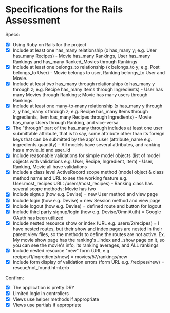 # Specifications for the Rails Assessment

Specs:
- [x] Using Ruby on Rails for the project
- [x] Include at least one has_many relationship (x has_many y; e.g. User has_many Recipes) 
        - Movie has_many Rankings, User has_many Rankings and has_many Ranked_Movies through Rankings
- [x] Include at least one belongs_to relationship (x belongs_to y; e.g. Post belongs_to User)
        - Movie belongs to user, Ranking belongs_to User and Movie.
- [x] Include at least two has_many through relationships (x has_many y through z; e.g. Recipe has_many Items through Ingredients)
        - User has many Movies through Rankings; Movie has many users through Rankings.
- [x] Include at least one many-to-many relationship (x has_many y through z, y has_many x through z; e.g. Recipe has_many Items through Ingredients, Item has_many Recipes through Ingredients)
        - Movie has_many Users through Ranking, and vice-versa
- [x] The "through" part of the has_many through includes at least one user submittable attribute, that is to say, some attribute other than its foreign keys that can be submitted by the app's user (attribute_name e.g. ingredients.quantity)
        - All models have several attributes, and ranking has a movie_id and user_id
- [x] Include reasonable validations for simple model objects (list of model objects with validations e.g. User, Recipe, Ingredient, Item)
        - User, Ranking, Movie all have validations
- [x] Include a class level ActiveRecord scope method (model object & class method name and URL to see the working feature e.g. User.most_recipes URL: /users/most_recipes)
        - Ranking class has several scope methods; Movie has two
- [x] Include signup (how e.g. Devise) = new User method and view page
- [x] Include login (how e.g. Devise) = new Session method and view page
- [x] Include logout (how e.g. Devise) = defined route and button for logout
- [x] Include third party signup/login (how e.g. Devise/OmniAuth) = Google OAuth has been utilized
- [X] Include nested resource show or index (URL e.g. users/2/recipes) = I have nested routes, but their show and index pages are nested in their parent view files, so the methods to define the routes are not active. Ex. My movie show page has the ranking's _index and _show page on it, so you can see the movie's info, its ranking averages, and ALL rankings
- [x] Include nested resource "new" form (URL e.g. recipes/1/ingredients/new) = movies/57/rankings/new
- [x] Include form display of validation errors (form URL e.g. /recipes/new) = rescue/not_found.html.erb

Confirm:
- [x] The application is pretty DRY
- [x] Limited logic in controllers
- [x] Views use helper methods if appropriate
- [x] Views use partials if appropriate
